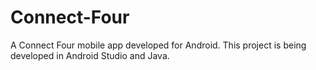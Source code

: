 # Connect-Four

A Connect Four mobile app developed for Android. This project is being developed in Android Studio and Java.
